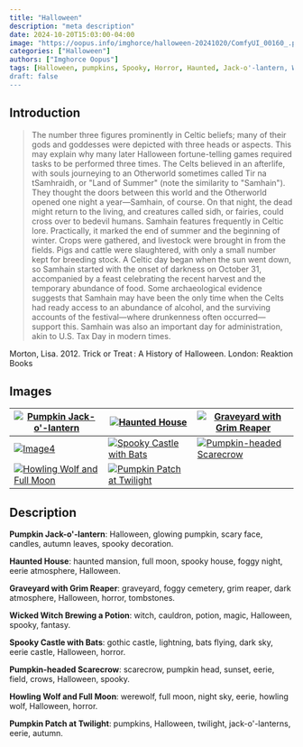 ```yaml
---
title: "Halloween"
description: "meta description"
date: 2024-10-20T15:03:00-04:00
image: "https://oopus.info/imghorce/halloween-20241020/ComfyUI_00160_.png"
categories: ["Halloween"]
authors: ["Imghorce Oopus"]
tags: [Halloween, pumpkins, Spooky, Horror, Haunted, Jack-o'-lantern, Werewolf, Gothic, Grim Reaper, Full Moon]
draft: false
---
```


## Introduction

> The number three figures prominently in Celtic beliefs; many of their gods and goddesses were depicted with three heads or aspects. This may explain why many later Halloween fortune-telling games required tasks to be performed three times. The Celts believed in an afterlife, with souls journeying to an Otherworld sometimes called Tir na tSamhraidh, or "Land of Summer" (note the similarity to "Samhain"). They thought the doors between this world and the Otherworld opened one night a year—Samhain, of course. On that night, the dead might return to the living, and creatures called sidh, or fairies, could cross over to bedevil humans.
> Samhain features frequently in Celtic lore. Practically, it marked the end of summer and the beginning of winter. Crops were gathered, and livestock were brought in from the fields. Pigs and cattle were slaughtered, with only a small number kept for breeding stock. A Celtic day began when the sun went down, so Samhain started with the onset of darkness on October 31, accompanied by a feast celebrating the recent harvest and the temporary abundance of food. Some archaeological evidence suggests that Samhain may have been the only time when the Celts had ready access to an abundance of alcohol, and the surviving accounts of the festival—where drunkenness often occurred—support this. Samhain was also an important day for administration, akin to U.S. Tax Day in modern times.

Morton, Lisa. 2012. Trick or Treat : A History of Halloween. London: Reaktion Books

## Images

| [![Pumpkin Jack-o'-lantern](https://oopus.info/imghorce/halloween-20241020/ComfyUI_00160_.png)](https://oopus.info/imghorce/halloween-20241020/ComfyUI_00160_.png) | [![Haunted House](https://oopus.info/imghorce/halloween-20241020/ComfyUI_00157_.png)](https://oopus.info/imghorce/halloween-20241020/ComfyUI_00157_.png) | [![Graveyard with Grim Reaper](https://oopus.info/imghorce/halloween-20241020/ComfyUI_00159_.png)](https://oopus.info/imghorce/halloween-20241020/ComfyUI_00159_.png) |
|-----------------------|-----------------------|-----------------------|
| [![Image4](https://oopus.info/imghorce/halloween-20241020/ComfyUI_00161_.png)](https://oopus.info/imghorce/halloween-20241020/ComfyUI_00161_.png) | [![Spooky Castle with Bats](https://oopus.info/imghorce/halloween-20241020/ComfyUI_00162_.png)](https://oopus.info/imghorce/halloween-20241020/ComfyUI_00162_.png) | [![Pumpkin-headed Scarecrow](https://oopus.info/imghorce/halloween-20241020/ComfyUI_00163_.png)](https://oopus.info/imghorce/halloween-20241020/ComfyUI_00163_.png) |
| [![Howling Wolf and Full Moon](https://oopus.info/imghorce/halloween-20241020/ComfyUI_00171_.png)](https://oopus.info/imghorce/halloween-20241020/ComfyUI_00171_.png) | [![Pumpkin Patch at Twilight](https://oopus.info/imghorce/halloween-20241020/ComfyUI_00222_.png)](https://oopus.info/imghorce/halloween-20241020/ComfyUI_00222_.png) |

## Description

**Pumpkin Jack-o'-lantern**: Halloween, glowing pumpkin, scary face, candles, autumn leaves, spooky decoration.

**Haunted House**: haunted mansion, full moon, spooky house, foggy night, eerie atmosphere, Halloween.

**Graveyard with Grim Reaper**: graveyard, foggy cemetery, grim reaper, dark atmosphere, Halloween, horror, tombstones.

**Wicked Witch Brewing a Potion**: witch, cauldron, potion, magic, Halloween, spooky, fantasy.

**Spooky Castle with Bats**: gothic castle, lightning, bats flying, dark sky, eerie castle, Halloween, horror.

**Pumpkin-headed Scarecrow**: scarecrow, pumpkin head, sunset, eerie, field, crows, Halloween, spooky.

**Howling Wolf and Full Moon**: werewolf, full moon, night sky, eerie, howling wolf, Halloween, horror.

**Pumpkin Patch at Twilight**: pumpkins, Halloween, twilight, jack-o'-lanterns, eerie, autumn.